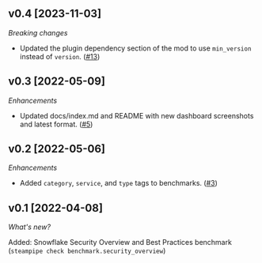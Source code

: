 ## v0.4 [2023-11-03]

_Breaking changes_

- Updated the plugin dependency section of the mod to use `min_version` instead of `version`. ([#13](https://github.com/turbot/steampipe-mod-snowflake-compliance/pull/13))

## v0.3 [2022-05-09]

_Enhancements_

- Updated docs/index.md and README with new dashboard screenshots and latest format. ([#5](https://github.com/turbot/steampipe-mod-snowflake-compliance/pull/5))

## v0.2 [2022-05-06]

_Enhancements_

- Added `category`, `service`, and `type` tags to benchmarks. ([#3](https://github.com/turbot/steampipe-mod-snowflake-compliance/pull/3))

## v0.1 [2022-04-08]

_What's new?_

Added: Snowflake Security Overview and Best Practices benchmark (`steampipe check benchmark.security_overview`)
